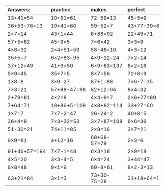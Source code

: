 | Answers: | practice | makes | perfect | ! |
| :--- | :--- | :--- | :--- | :--- |
| 13+41=54 | 10+51=61 | 72-59=13 | 45÷5=9 | 97+46-86=57 | 
| 36+53-76=13 | 19+41=60 | 59-52=7 | 43+77-39=81 | 8×5-19=21 | 
| 2×7=14 | 43+1=44 | 6+86=92 | 22+49=71 | 23+87+98=208 | 
| 57+5=62 | 45÷9=5 | 7×6=42 | 3×3=9 | 5×6=30 | 
| 4×8=32 | 2×4+51=59 | 58-48=10 | 4×3=12 | 96+90-13=173 | 
| 35÷5=7 | 6×2+83=95 | 4×9-12=24 | 7×2=14 | 5×8-15=25 | 
| 37+12=49 | 41+9=50 | 6×9+83=137 | 8×2=16 | 1×9=9 | 
| 5×9=45 | 35÷7=5 | 8×7=56 | 72÷8=9 | 39-20=19 | 
| 1×8=8 | 3×9=27 | 87+1=88 | 7×6-7=35 | 7×8=56 | 
| 7×3=21 | 57+88-47=98 | 82+12=94 | 8×4=32 | 97+86+60=243 | 
| 2+79=81 | 4×2=8 | 4×4-9=7 | 2×6+77=89 | 87-16=71 | 
| 7+64=71 | 18+86+5=109 | 4×8+82=114 | 33+27=60 | 16÷4=4 | 
| 1×7=7 | 7×7-2=47 | 26-24=2 | 40÷8=5 | 70-52=18 | 
| 36÷4=9 | 7×3+32=53 | 3×7+87=108 | 6×6=36 | 59-30=29 | 
| 51-30=21 | 74+11=85 | 2×8=16 | 3×7=21 | 2×7-9=5 | 
| 9×9=81 | 4+12=16 | 68+68-57=79 | 2×3=6 | 67+4=71 | 
| 91+46+57=194 | 7×7-1=48 | 6×3=18 | 2×9=18 | 9×2+31=49 | 
| 4×5=20 | 3×3-4=5 | 6×4=24 | 3+44=47 | 8×3+9=33 | 
| 6×8=48 | 9×1=9 | 69-8=61 | 8×2-3=13 | 6÷2=3 | 
| 63+21=84 | 3×1=3 | 73+30-75=28 | 31+18+64=113 | 74-29=45 | 
